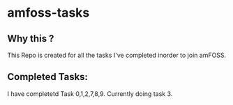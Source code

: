 # amfoss-tasks
## Why this ?
This Repo is created for all the tasks I've completed inorder to join amFOSS.

## Completed Tasks:
I have completetd Task 0,1,2,7,8,9.
Currently doing task 3.

